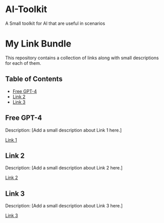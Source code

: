 # AI-Toolkit
A Small toolkit for AI that are useful in scenarios
# My Link Bundle

This repository contains a collection of links along with small descriptions for each of them.

## Table of Contents

- [Free GPT-4](#link-1)
- [Link 2](#link-2)
- [Link 3](#link-3)

## Free GPT-4

Description: [Add a small description about Link 1 here.]

[Link 1]([https://www.example.com](https://chat.forefront.ai/))

## Link 2

Description: [Add a small description about Link 2 here.]

[Link 2](https://www.example.com)

## Link 3

Description: [Add a small description about Link 3 here.]

[Link 3](https://www.example.com)
